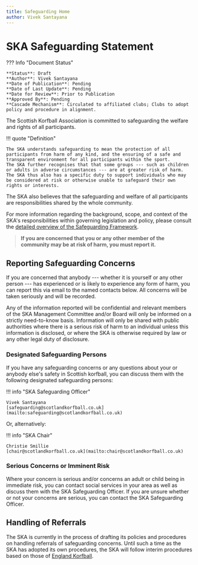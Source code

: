 ```yaml
---
title: Safeguarding Home
author: Vivek Santayana
---
```


# SKA Safeguarding Statement

??? Info "Document Status"

    **Status**: Draft  
    **Author**: Vivek Santayana  
    **Date of Publication**: Pending  
    **Date of Last Update**: Pending  
    **Date for Review**: Prior to Publication  
    **Approved By**: Pending  
    **Cascade Mechanism**: Circulated to affiliated clubs; Clubs to adopt policy and procedure in alignment.

The Scottish Korfball Association is committed to safeguarding the welfare and rights of all participants.

!!! quote "Definition"

    The SKA understands safeguarding to mean the protection of all participants from harm of any kind, and the ensuring of a safe and transparent environment for all participants within the sport.
    The SKA further recognises that that some groups --- such as children or adults in adverse circumstances --- are at greater risk of harm.
    The SKA thus also has a specific duty to support individuals who may be considered at risk or otherwise unable to safeguard their own rights or interests.

The SKA also believes that the safeguarding and welfare of all participants are responsibilities shared by the whole community.

For more information regarding the background, scope, and context of the SKA's responsibilities within governing legislation and policy, please consult the [detailed overview of the Safeguarding Framework](framework.md).

> **If you are concerned that you or any other member of the community may be at risk of harm, you must report it.**

## Reporting Safeguarding Concerns

If you are concerned that anybody --- whether it is yourself or any other person --- has experienced or is likely to experience any form of harm, you can report this via email to the named contacts below.
All concerns will be taken seriously and will be recorded.

Any of the information reported will be confidential and relevant members of the SKA Management Committee and/or Board will only be informed on a strictly need-to-know basis.
Information will only be shared with public authorities where there is a serious risk of harm to an individual unless this information is disclosed, or where the SKA is otherwise required by law or any other legal duty of disclosure.

### Designated Safeguarding Persons

If you have any safeguarding concerns or any questions about your or anybody else's safety in Scottish korfball, you can discuss them with the following designated safeguarding persons:

!!! info "SKA Safeguarding Officer"

    Vivek Santayana  
    [safeguarding@scotlandkorfball.co.uk](mailto:safeguarding@scotlandkorfball.co.uk)

Or, alternatively:

!!! info "SKA Chair"

    Christie Smillie  
    [chair@scotlandkorfball.co.uk](mailto:chair@scotlandkorfball.co.uk)

### Serious Concerns or Imminent Risk

Where your concern is serious and/or concerns an adult or child being in immediate risk, you can contact social services in your area as well as discuss them with the SKA Safeguarding Officer.
If you are unsure whether or not your concerns are serious, you can contact the SKA Safeguarding Officer.

## Handling of Referrals

The SKA is currently in the process of drafting its policies and procedures on handling referrals of safeguarding concerns.
Until such a time as the SKA has adopted its own procedures, the SKA will follow interim procedures based on those of [England Korfball](https://englandkorfball.co.uk/home/about-us/safeguarding/).
